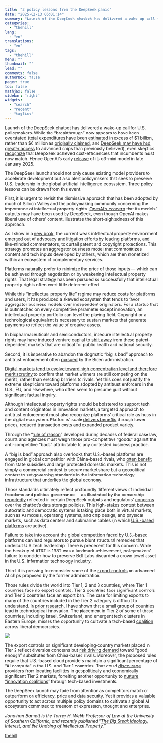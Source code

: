 ```yaml
---
title: "3 policy lessons from the DeepSeek panic"
date: "2025-02-13 05:01:14"
summary: "Launch of the DeepSeek chatbot has delivered a wake-up call for U.S. policymakers. While the “breakthrough” now appears to have been overstated (total expenditures have been estimated in excess of $1 billion, rather than $6 million as originally claimed, and DeepSeek may have had greater access to advanced chips than..."
categories:
  - "thehill"
lang:
  - "en"
translations:
  - "en"
tags:
  - "thehill"
menu: ""
thumbnail: ""
lead: ""
comments: false
authorbox: false
pager: true
toc: false
mathjax: false
sidebar: "right"
widgets:
  - "search"
  - "recent"
  - "taglist"
---
```


Launch of the DeepSeek chatbot has delivered a wake-up call for U.S. policymakers. While the “breakthrough” now appears to have been overstated (total expenditures have been [estimated](https://semianalysis.com/2025/01/31/deepseek-debates/) in excess of $1 billion, rather than $6 million as [originally claimed](https://www.reuters.com/technology/artificial-intelligence/big-tech-faces-heat-chinas-deepseek-sows-doubts-billion-dollar-spending-2025-01-27/), and [DeepSeek may have had greater access](https://semianalysis.com/2025/01/31/deepseek-debates/) to advanced chips than previously believed), even skeptics [recognize](https://semianalysis.com/2025/01/31/deepseek-debates/) that DeepSeek achieved cost-efficiencies that incumbents must now match. Hence OpenAI’s early [release](https://openai.com/index/openai-o3-mini/) of its o3-mini model in late January 2025.

The DeepSeek launch should not only cause existing model providers to accelerate development but also alert policymakers that seek to preserve U.S. leadership in the global artificial intelligence ecosystem. Three policy lessons can be drawn from this event.

First, it is urgent to revisit the dismissive approach that has been adopted by much of Silicon Valley and the policymaking community concerning the importance of intellectual property rights. [OpenAI’s concern](https://www.wsj.com/tech/ai/openai-china-deepseek-chatgpt-probe-ce6b864e) that its models’ outputs may have been used by DeepSeek, even though OpenAI makes liberal use of others’ content, illustrates the short-sightedness of this approach.

As I show in a [new book](https://www.amazon.com/Big-Steal-Ideology-Interest-Intellectual/dp/0197629520), the current weak intellectual property environment emerged out of advocacy and litigation efforts by leading platforms, and like-minded commentators, to curtail patent and copyright protections. This strategy promotes an aggregator business model that commoditizes content and tech inputs developed by others, which are then monetized within an ecosystem of complementary services.

Platforms naturally prefer to minimize the price of those inputs — which can be achieved through negotiation or by weakening intellectual property rights. That legal strategy has been pursued so successfully that intellectual property rights often exert little deterrent effect.

While this “intellectual property lite” regime may reduce costs for platforms and users, it has produced a skewed ecosystem that tends to favor aggregator business models over independent originators. For a startup that is outmatched on every competitive parameter except innovation, an intellectual property portfolio can level the playing field. Copyright or a technological equivalent is necessary to sustain markets that generate payments to reflect the value of creative assets.

In biopharmaceuticals and semiconductors, insecure intellectual property rights may have induced venture capital to [shift away](https://innovationalliance.net/research/usij-report-on-the-importance-of-an-effective-and-reliable-patent-system-to-critical-technologies/) from these patent-dependent markets that are critical for public health and national security.

Second, it is imperative to abandon the dogmatic “big is bad” approach to antitrust enforcement often [pursued](https://www.networklawreview.org/barnett-future-brandeis/) by the Biden administration.

[Digital markets tend to evolve toward high concentration level and therefore merit scrutiny](https://www.americanbar.org/groups/antitrust_law/resources/journal/86-1/illusions-of-dominance/) to confirm that market winners are still competing on the merits, rather than erecting barriers to rivals. Yet this does not justify the extreme skepticism toward platforms adopted by antitrust enforcers in the U.S., EU, and elsewhere, who often seem to presume guilt without significant factual inquiry.

Although intellectual property rights should be bolstered to support tech and content originators in innovation markets, a targeted approach to antitrust enforcement must also recognize platforms’ critical role as hubs in the digital ecosystem. Platforms’ scale [delivers benefits](https://www.americanbar.org/groups/antitrust_law/resources/journal/86-1/illusions-of-dominance/) through lower prices, reduced transaction costs and expanded product variety.

Through the “[rule of reason](https://scholarship.law.upenn.edu/cgi/viewcontent.cgi?article=2780&context=faculty_scholarship)” developed during decades of federal case law, courts and agencies must weigh those pro-competitive “goods” against the anti-competitive “bads” attributable to any contested business practice.

A “big is bad” approach also overlooks that U.S.-based platforms are engaged in global competition with China-based rivals, who [often benefit](https://www.atlanticcouncil.org/content-series/atlantic-council-strategy-paper-series/global-strategy-2023-winning-the-tech-race-with-china/) from state subsidies and large protected domestic markets. This is not simply a commercial contest to secure market share but a geopolitical contest to set governing standards in the information technology infrastructure that underlies the global economy.

Those standards ultimately reflect profoundly different views of individual freedoms and political governance — as illustrated by the censorship [reportedly](https://www.nytimes.com/2025/01/31/technology/deepseek-chinese-propaganda.html) reflected in certain DeepSeek outputs and regulators’ [concerns](https://www.npr.org/2025/01/31/nx-s1-5277440/deepseek-data-safety) over the chatbot’s data storage policies. This high-stakes contest between autocratic and democratic systems is taking place both in virtual markets, such as AI models, operating systems, and chip design, and physical markets, such as data centers and submarine cables (in which [U.S.-based platforms](https://www.reuters.com/investigates/special-report/us-china-tech-cables/) are active).

Failure to take into account the global competition faced by U.S.-based platforms can lead regulators to pursue blunt structural remedies that undercut U.S. tech leadership. There is precedent for this concern. While the breakup of AT&T in 1982 was a landmark achievement, policymakers’ failure to consider how to preserve Bell Labs discarded a crown jewel asset in the U.S. information technology industry.

Third, it is pressing to reconsider some of the [export controls](https://public-inspection.federalregister.gov/2025-00636.pdf) on advanced AI chips proposed by the former administration.

Those rules divide the world into Tier 1, 2 and 3 countries, where Tier 1 countries face no export controls, Tier 2 countries face significant controls and Tier 3 countries face an export ban. The case for limiting exports to many of the countries included in the Tier 2 category is difficult to understand. In [prior research](https://www.criterioninnovation.com/articles/patent-tigers/), I have shown that a small group of countries lead in technological innovation. The placement in Tier 2 of some of those countries, including Israel, Switzerland, and emergent tech clusters in Eastern Europe, misses the opportunity to cultivate a tech-based [coalition](https://www.csis.org/blogs/perspectives-innovation/democracies-advantage-leveraging-innovation-coalitions-meet) across liberal democracies.


[![](https://thehill.com/wp-content/uploads/sites/2/2023/11/op2.png?w=600)](https://thehill.com/submitting-opinion-content/)

The export controls on significant developing-country markets placed in Tier 2 reflect diversion concerns but [risk driving demand](https://itif.org/publications/2025/01/07/export-controls-on-ai-chips-bidens-overreach-risks-us-leadership-in-tech/) toward “good enough” substitutes from China-based rivals. Moreover, the proposed rules require that U.S.-based cloud providers maintain a significant percentage of “AI compute” in the U.S. and Tier 1 countries. That could [discourage](https://semianalysis.com/2025/01/15/2025-ai-diffusion-export-controls-microsoft-regulatory-capture-oracle-tears/) providers from locating facilities in geopolitically and economically significant Tier 2 markets, forfeiting another opportunity to [nurture “innovation coalitions](https://www.csis.org/blogs/perspectives-innovation/democracies-advantage-leveraging-innovation-coalitions-meet)” through tech-based investments.

The DeepSeek launch may fade from attention as competitors match or outperform on efficiency, price and data security. Yet it provides a valuable opportunity to act across multiple policy domains to cultivate a global AI ecosystem committed to freedom of expression, thought and enterprise.

*Jonathan Barnett is the Torrey H. Webb Professor of Law at the University of Southern California, and recently published “[The Big Steal: Ideology, Interest, and the Undoing of Intellectual Property](https://www.amazon.com/Big-Steal-Ideology-Interest-Intellectual/dp/0197629520).”*

[thehill](https://thehill.com/opinion/5140538-deepseek-ai-impact/)

